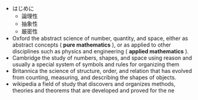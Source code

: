 - はじめに
    - 論理性
    - 抽象性
    - 厳密性
- Oxford 
  the abstract science of number, quantity, and space, either as abstract concepts ( **pure mathematics** ), or as applied to other disciplines such as physics and engineering ( **applied mathematics** ).
- Cambridge
  the study of numbers, shapes, and space using reason and usually a special system of symbols and rules for organizing them
- Britannica 
  the science of structure, order, and relation that has evolved from counting, measuring, and describing the shapes of objects.
- wikipedia
  a field of study that discovers and organizes methods, theories and theorems that are developed and proved for the ne